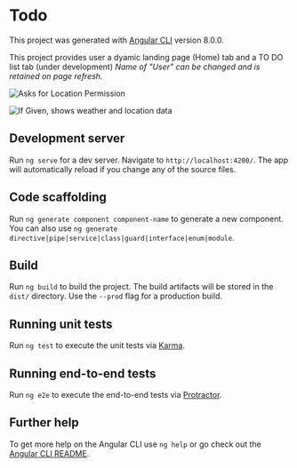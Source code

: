 # Todo

This project was generated with [Angular CLI](https://github.com/angular/angular-cli) version 8.0.0.

This project provides user a dyamic landing page (Home) tab and a TO DO list tab (under development)
_Name of "User" can be changed and is retained on page refresh._

![Asks for Location Permission](https://i.imgur.com/U7eFqHB.png?2)

![If Given, shows weather and location data](https://i.imgur.com/X7au7rZ.png?1)


## Development server

Run `ng serve` for a dev server. Navigate to `http://localhost:4200/`. The app will automatically reload if you change any of the source files.

## Code scaffolding

Run `ng generate component component-name` to generate a new component. You can also use `ng generate directive|pipe|service|class|guard|interface|enum|module`.

## Build

Run `ng build` to build the project. The build artifacts will be stored in the `dist/` directory. Use the `--prod` flag for a production build.

## Running unit tests

Run `ng test` to execute the unit tests via [Karma](https://karma-runner.github.io).

## Running end-to-end tests

Run `ng e2e` to execute the end-to-end tests via [Protractor](http://www.protractortest.org/).

## Further help

To get more help on the Angular CLI use `ng help` or go check out the [Angular CLI README](https://github.com/angular/angular-cli/blob/master/README.md).
